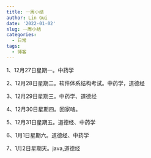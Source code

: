 ```yaml
---
title: 一周小结
author: Lin Gui
date: '2022-01-02'
slug: 一周小结
categories:
  - 日常
tags:
  - 博客
---
```


1、12月27日星期一。中药学

2、12月28日星期二。软件体系结构考试。中药学，道德经

3、12月29日星期三。中药学、道德经

4、12月30日星期四。回家咯。

5、12月31日星期五。道德经、中药学

6、1月1日星期六。道德经、中药学

7、1月2日星期天。java,道德经
